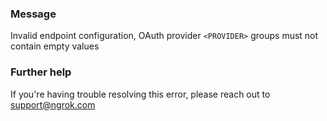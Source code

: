 
### Message
Invalid endpoint configuration, OAuth provider <code>&lt;PROVIDER&gt;</code> groups must not contain empty values

### Further help
If you're having trouble resolving this error, please reach out to [support@ngrok.com](mailto:support@ngrok.com?subject=Help%20with%20ERR_NGROK_1655)

